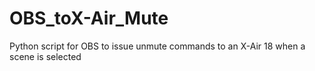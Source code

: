 # OBS_toX-Air_Mute
Python script for OBS to issue unmute commands to an X-Air 18 when a scene is selected
